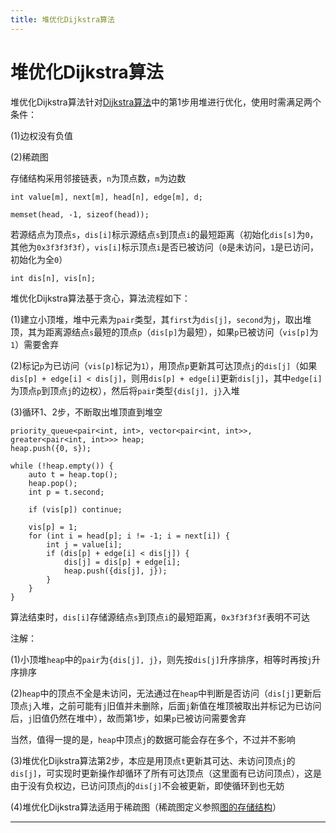 ```yaml
---
title: 堆优化Dijkstra算法
---
```


# 堆优化Dijkstra算法

<script type="text/javascript" src="/include/head.js"></script>

堆优化Dijkstra算法针对<a href="https://www.dywan.xyz/note/202103/170002">Dijkstra算法</a>中的第1步用堆进行优化，使用时需满足两个条件：

(1)边权没有负值

(2)稀疏图

存储结构采用邻接链表，`n`为顶点数，`m`为边数

```
int value[m], next[m], head[n], edge[m], d;

memset(head, -1, sizeof(head));
```

若源结点为顶点`s`，`dis[i]`标示源结点`s`到顶点`i`的最短距离（初始化`dis[s]`为`0`，其他为`0x3f3f3f3f`），`vis[i]`标示顶点`i`是否已被访问（`0`是未访问，`1`是已访问，初始化为全`0`）

```
int dis[n], vis[n];
```

堆优化Dijkstra算法基于贪心，算法流程如下：

(1)建立小顶堆，堆中元素为`pair`类型，其`first`为`dis[j]`，`second`为`j`，取出堆顶，其为距离源结点`s`最短的顶点`p`（`dis[p]`为最短），如果`p`已被访问（`vis[p]`为`1`）需要舍弃

(2)标记`p`为已访问（`vis[p]`标记为`1`），用顶点`p`更新其可达顶点`j`的`dis[j]`（如果`dis[p] + edge[i] < dis[j]`，则用`dis[p] + edge[i]`更新`dis[j]`，其中`edge[i]`为顶点`p`到顶点`j`的边权），然后将`pair`类型`{dis[j], j}`入堆

(3)循环1、2步，不断取出堆顶直到堆空

```
priority_queue<pair<int, int>, vector<pair<int, int>>, greater<pair<int, int>>> heap;
heap.push({0, s});

while (!heap.empty()) {
    auto t = heap.top();
    heap.pop();
    int p = t.second;

    if (vis[p]) continue;

    vis[p] = 1;
    for (int i = head[p]; i != -1; i = next[i]) {
        int j = value[i];
        if (dis[p] + edge[i] < dis[j]) {
            dis[j] = dis[p] + edge[i];
            heap.push({dis[j], j});
        }
    }
}
```

算法结束时，`dis[i]`存储源结点`s`到顶点`i`的最短距离，`0x3f3f3f3f`表明不可达

注解：

(1)小顶堆`heap`中的`pair`为`{dis[j], j}`，则先按`dis[j]`升序排序，相等时再按`j`升序排序

(2)`heap`中的顶点不全是未访问，无法通过在`heap`中判断是否访问（`dis[j]`更新后顶点`j`入堆，之前可能有`j`旧值并未删除，后面`j`新值在堆顶被取出并标记为已访问后，`j`旧值仍然在堆中），故而第1步，如果`p`已被访问需要舍弃

当然，值得一提的是，`heap`中顶点`j`的数据可能会存在多个，不过并不影响

(3)堆优化Dijkstra算法第2步，本应是用顶点`t`更新其可达、未访问顶点`j`的`dis[j]`，可实现时更新操作却循环了所有可达顶点（这里面有已访问顶点），这是由于没有负权边，已访问顶点j的`dis[j]`不会被更新，即使循环到也无妨

(4)堆优化Dijkstra算法适用于稀疏图（稀疏图定义参照<a href="https://www.dywan.xyz/note/202103/050001">图的存储结构</a>）

---

<script type="text/javascript" src="/include/tail.js"></script>
